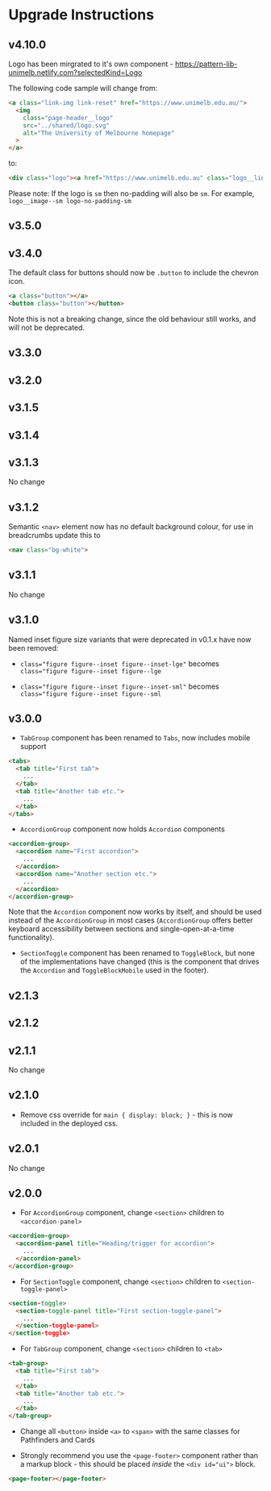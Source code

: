 # Upgrade Instructions

## v4.10.0

Logo has been mirgrated to it's own component - https://pattern-lib-unimelb.netlify.com?selectedKind=Logo

 The following code sample will change from:

```html
<a class="link-img link-reset" href="https://www.unimelb.edu.au/">	
  <img	
    class="page-header__logo"	
    src="../shared/logo.svg"	
    alt="The University of Melbourne homepage"	
  >	
</a>
```

to:

```html
<div class="logo"><a href="https://www.unimelb.edu.au" class="logo__link"><img alt="The University of Melbourne homepage" src="/logo-with-padding.svg" class="logo__image logo__image--lg logo--no-padding-lg"></a></div>
```

Please note:  If the logo is `sm` then no-padding will also be `sm`.  For example, `logo__image--sm logo-no-padding-sm`

## v3.5.0
## v3.4.0

The default class for buttons should now be `.button` to include the chevron icon.

```html
<a class="button"></a>
<button class="button"></button>
```

Note this is not a breaking change, since the old behaviour still works, and will not be deprecated.

## v3.3.0
## v3.2.0
## v3.1.5
## v3.1.4
## v3.1.3

No change

## v3.1.2

Semantic `<nav>` element now has no default background colour, for use in breadcrumbs update this to

```html
<nav class="bg-white">
```

## v3.1.1

No change

## v3.1.0

Named inset figure size variants that were deprecated in v0.1.x have now been removed:

* `class="figure figure--inset figure--inset-lge"` becomes `class="figure figure--inset figure--lge`

* `class="figure figure--inset figure--inset-sml"` becomes `class="figure figure--inset figure--sml`

## v3.0.0

* `TabGroup` component has been renamed to `Tabs`, now includes mobile support

```html
<tabs>
  <tab title="First tab">
    ...
  </tab>
  <tab title="Another tab etc.">
    ...
  </tab>
</tabs>
```

* `AccordionGroup` component now holds `Accordion` components

```html
<accordion-group>
  <accordion name="First accordion">
    ...
  </accordion>
  <accordion name="Another section etc.">
    ...
  </accordion>
</accordion-group>
```

Note that the `Accordion` component now works by itself, and should be used instead of the `AccordionGroup` in most cases (`AccordionGroup` offers better
keyboard accessibility between sections and single-open-at-a-time functionality).

* `SectionToggle` component has been renamed to `ToggleBlock`, but none of the implementations have changed (this is the component that drives the `Accordion` and `ToggleBlockMobile` used in the footer).

## v2.1.3
## v2.1.2
## v2.1.1

No change

## v2.1.0

* Remove css override for `main { display: block; }` - this is now included in the deployed css.

## v2.0.1

No change

## v2.0.0

* For `AccordionGroup` component, change `<section>` children to `<accordion-panel>`

```html
<accordion-group>
  <accordion-panel title="Heading/trigger for accordion">
    ...
  </accordion-panel>
</accordion-group>
```

* For `SectionToggle` component, change `<section>` children to `<section-toggle-panel>`

```html
<section-toggle>
  <section-toggle-panel title="First section-toggle-panel">
    ...
  </section-toggle-panel>
</section-toggle>
```

* For `TabGroup` component, change `<section>` children to `<tab>`

```html
<tab-group>
  <tab title="First tab">
    ...
  </tab>
  <tab title="Another tab etc.">
    ...
  </tab>
</tab-group>
```

* Change all `<button>` inside `<a>` to `<span>` with the same classes for Pathfinders and Cards

* Strongly recommend you use the `<page-footer>` component rather than a markup block - this should be placed _inside_ the `<div id="ui">` block.

```html
<page-footer></page-footer>
```
